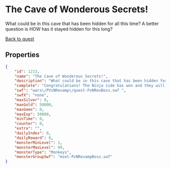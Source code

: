 # The Cave of Wonderous Secrets!

What could be in this cave that has been hidden for all this time? A better question is HOW has it stayed hidden for this long?

[Back to quest](../quests.md)

## Properties

```json
{
    "id": 1213,
    "name": "The Cave of Wonderous Secrets!",
    "description": "What could be in this cave that has been hidden for all this time? A better question is HOW has it stayed hidden for this long?",
    "complete": "Congratulations! The Ninja side has won and they will see the benefits of the scrolls soon enough!",
    "swf": "wars\/PVsNRevamp\/quest-PvNRevBoss.swf ",
    "swfX": "none",
    "maxSilver": 0,
    "maxGold": 50000,
    "maxGems": 0,
    "maxExp": 50000,
    "minTime": 0,
    "counter": 0,
    "extra": "",
    "dailyIndex": 0,
    "dailyReward": 0,
    "monsterMinLevel": 1,
    "monsterMaxLevel": 99,
    "monsterType": "Monkeys",
    "monsterGroupSwf": "mset-PvNRevampBoss.swf"
}
```

